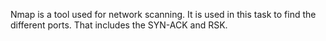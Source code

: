 Nmap is a tool used for network scanning.
It is used in this task to find the different ports. That includes the SYN-ACK and RSK.

